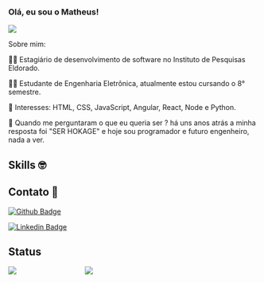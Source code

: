 ### Olá, eu sou o Matheus! 

<img position='center' src='https://i.imgur.com/SQUhP5T.gif'/> 


Sobre mim:

👨‍💻 Estagiário de desenvolvimento de software no Instituto de Pesquisas Eldorado.

👨‍🎓 Estudante de Engenharia Eletrônica, atualmente estou cursando o 8° semestre.

🎯 Interesses: HTML, CSS, JavaScript, Angular, React, Node e Python.

🦊 Quando me perguntaram o que eu queria ser ? há uns anos atrás a minha resposta foi "SER HOKAGE" e hoje sou programador e futuro engenheiro, nada a ver. 

## Skills 🤓


## Contato 📱

[![Github Badge](https://img.shields.io/badge/-Github-000?style=flat-square&logo=Github&logoColor=white&link=LINK_GIT)](https://github.com/MattSilverio)

[![Linkedin Badge](https://img.shields.io/badge/-LinkedIn-blue?style=flat-square&logo=Linkedin&logoColor=white&link=LINK_LINKEDIN)](https://www.linkedin.com/in/matheusphillipo/)

## Status

<div class="box">
    <img src="https://github-readme-stats.vercel.app/api?username=MattSilverio&show_icons=true&theme=radical"/>
</div>
<div class="box">
    <img src="https://github-readme-stats.vercel.app/api/top-langs/?username=MattSilverio&layout=compact"/>
</div>

<style>
div.box {
	width: 150px;
	display: inline-block;
}
</style>
